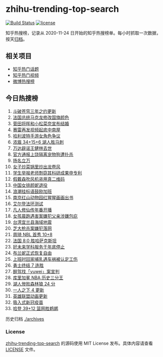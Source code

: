 # zhihu-trending-top-search

[![Build Status](https://github.com/justjavac/zhihu-trending-top-search/workflows/ci/badge.svg?branch=main)](https://github.com/justjavac/zhihu-trending-top-search/actions)
[![license](https://img.shields.io/github/license/justjavac/zhihu-trending-top-search)](https://github.com/justjavac/zhihu-trending-top-search/blob/main/LICENSE)

知乎热搜榜，记录从 2020-11-24 日开始的知乎热搜榜单。每小时抓取一次数据，按天[归档](./archives)。

## 相关项目

- [知乎热门话题](https://github.com/justjavac/zhihu-trending-hot-questions)
- [知乎热门视频](https://github.com/justjavac/zhihu-trending-hot-video)
- [微博热搜榜](https://github.com/justjavac/weibo-trending-hot-search)

## 今日热搜榜

<!-- BEGIN -->
<!-- 最后更新时间 Mon Nov 15 2021 20:10:29 GMT+0800 (China Standard Time) -->

1. [斗破苍穹三年之约更新](https://www.zhihu.com/search?q=斗破苍穹三年之约)
1. [法国总统马克龙修改国旗颜色](https://www.zhihu.com/search?q=马克龙)
1. [菅田将晖和小松菜奈宣布结婚](https://www.zhihu.com/search?q=菅田将晖)
1. [赛雷再发视频起底中南屋](https://www.zhihu.com/search?q=中南屋)
1. [哈利波特手游女角色争议](https://www.zhihu.com/search?q=哈利波特魔法觉醒)
1. [浓眉 34+15+6 湖人胜马刺](https://www.zhihu.com/search?q=湖人)
1. [万达辟谣王健林去世](https://www.zhihu.com/search?q=王健林去世)
1. [官方通报上饶隔离宠物狗遭扑杀](https://www.zhihu.com/search?q=隔离宠物狗遭扑杀)
1. [扬名立万](https://www.zhihu.com/search?q=扬名立万)
1. [女子炒菜锅里炒出龙卷风](https://www.zhihu.com/search?q=炒菜锅里炒出龙卷风)
1. [学生举报老师剽窃其科研成果申专利](https://www.zhihu.com/search?q=老师剽窃学生科研成果)
1. [假戴森吹风机盗用真二维码](https://www.zhihu.com/search?q=假戴森吹风机)
1. [中国女排颜妮退役](https://www.zhihu.com/search?q=颜妮)
1. [浪潮挂标语鼓励加班](https://www.zhihu.com/search?q=浪潮集团)
1. [南京红山动物园红猩猩画画出书](https://www.zhihu.com/search?q=红猩猩画画出书)
1. [艾尔登法环测试](https://www.zhihu.com/search?q=艾尔登法环)
1. [凡人修仙传年番开播](https://www.zhihu.com/search?q=凡人修仙传)
1. [女孩晨跑遇害案嫌犯父亲涉嫌包庇](https://www.zhihu.com/search?q=女孩晨跑遇害)
1. [台湾宜兰县海域地震](https://www.zhihu.com/search?q=台湾宜兰县地震)
1. [芝大枪杀案嫌犯落网](https://www.zhihu.com/search?q=芝大枪杀案)
1. [周琦 NBL 首秀 10+8](https://www.zhihu.com/search?q=周琦)
1. [法国 8:0 胜哈萨克斯坦](https://www.zhihu.com/search?q=法国进军世界杯)
1. [好未来学科服务于年底停止](https://www.zhihu.com/search?q=好未来)
1. [布兰妮正式恢复自由](https://www.zhihu.com/search?q=布兰妮)
1. [上班时回家哺乳遇车祸被认定工伤](https://www.zhihu.com/search?q=工伤认定)
1. [勇士终结 7 连胜](https://www.zhihu.com/search?q=勇士)
1. [醉驾找「yuwei」案宣判](https://www.zhihu.com/search?q=yuwei)
1. [库里加冕 NBA 历史三分王](https://www.zhihu.com/search?q=库里)
1. [湖人惨败森林狼 24 分](https://www.zhihu.com/search?q=湖人)
1. [一人之下 4 更新](https://www.zhihu.com/search?q=一人之下4)
1. [英雄联盟动画更新](https://www.zhihu.com/search?q=英雄联盟双城之战)
1. [吸入式新冠疫苗](https://www.zhihu.com/search?q=吸入式疫苗)
1. [哈登 39+12 篮网胜鹈鹕](https://www.zhihu.com/search?q=篮网)

<!-- END -->

历史归档 [./archives](./archives)

### License

[zhihu-trending-top-search](https://github.com/justjavac/zhihu-trending-top-search)
的源码使用 MIT License 发布。具体内容请查看 [LICENSE](./LICENSE) 文件。
